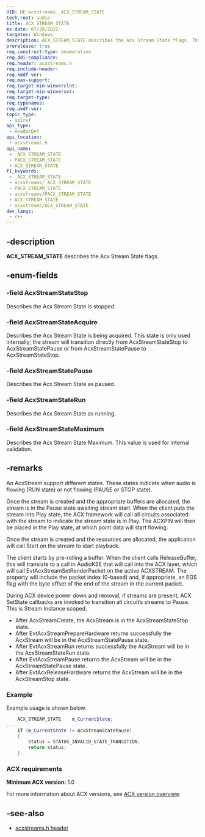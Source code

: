 ```yaml
---
UID: NE:acxstreams._ACX_STREAM_STATE
tech.root: audio
title: ACX_STREAM_STATE
ms.date: 07/28/2022
targetos: Windows
description: ACX_STREAM_STATE describes the Acx Stream State flags. This function is located in the acxstreams header.
prerelease: true
req.construct-type: enumeration
req.ddi-compliance: 
req.header: acxstreams.h
req.include-header: 
req.kmdf-ver: 
req.max-support: 
req.target-min-winverclnt: 
req.target-min-winversvr: 
req.target-type: 
req.typenames: 
req.umdf-ver: 
topic_type:
 - apiref
api_type:
 - HeaderDef
api_location:
 - acxstreams.h
api_name:
 - _ACX_STREAM_STATE
 - PACX_STREAM_STATE
 - ACX_STREAM_STATE
f1_keywords:
 - _ACX_STREAM_STATE
 - acxstreams/_ACX_STREAM_STATE
 - PACX_STREAM_STATE
 - acxstreams/PACX_STREAM_STATE
 - ACX_STREAM_STATE
 - acxstreams/ACX_STREAM_STATE
dev_langs:
 - c++
---
```


## -description

**ACX_STREAM_STATE** describes the Acx Stream State flags.

## -enum-fields

### -field AcxStreamStateStop

Describes the Acx Stream State is stopped.

### -field AcxStreamStateAcquire

Describes the Acx Stream State is being acquired. This state is only used internally; the stream will transition directly from AcxStreamStateStop to AcxStreamStatePause or from AcxStreamStatePause to AcxStreamStateStop.

### -field AcxStreamStatePause

Describes the Acx Stream State as paused.

### -field AcxStreamStateRun

Describes the Acx Stream State as running.


### -field AcxStreamStateMaximum

Describes the Acx Stream State Maximum. This value is used for internal validation. 

## -remarks

An AcxStream support different states. These states indicate when audio is flowing (RUN state) or not flowing (PAUSE or STOP state).

Once the stream is created and the appropriate buffers are allocated, the stream is in the Pause state awaiting stream start. When the client puts the stream into Play state, the ACX framework will call all circuits associated with the stream to indicate the stream state is in Play. The ACXPIN will then be placed in the Play state, at which point data will start flowing.

Once the stream is created and the resources are allocated, the application will call Start on the stream to start playback.

The client starts by pre-rolling a buffer. When the client calls ReleaseBuffer, this will translate to a call in AudioKSE that will call into the ACX layer, which will call EvtAcxStreamSetRenderPacket on the active ACXSTREAM. The property will include the packet index (0-based) and, if appropriate, an EOS flag with the byte offset of the end of the stream in the current packet.

During ACX device power down and removal, if streams are present, ACX SetState callbacks are invoked to transition all circuit’s streams to Pause. This is Stream Instance scoped.

- After AcxStreamCreate, the AcxStream is in the AcxStreamStateStop state.
- After EvtAcxStreamPrepareHardware returns successfully the AcxStream will be in the AcxStreamStatePause state.
- After EvtAcxStreamRun returns successfully the AcxStream will be in the AcxStreamStateRun state.
- After EvtAcxStreamPause returns the AcxStream will be in the AcxStreamStatePause state.
- After EvtAcxReleaseHardware returns the AcxStream will be in the AcxStreamStop state.

### Example

Example usage is shown below.

```cpp
    ACX_STREAM_STATE    m_CurrentState;
...
    if (m_CurrentState != AcxStreamStatePause)
    {
        status = STATUS_INVALID_STATE_TRANSITION;
        return status;
    }
```

### ACX requirements

**Minimum ACX version:** 1.0

For more information about ACX versions, see [ACX version overview](/windows-hardware/drivers/audio/acx-version-overview).

## -see-also

- [acxstreams.h header](index.md)
